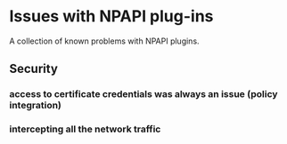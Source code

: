Issues with NPAPI plug-ins
==========================

A collection of known problems with NPAPI plugins.

Security
--------

### access to certificate credentials was always an issue (policy integration)

### intercepting all the network traffic
